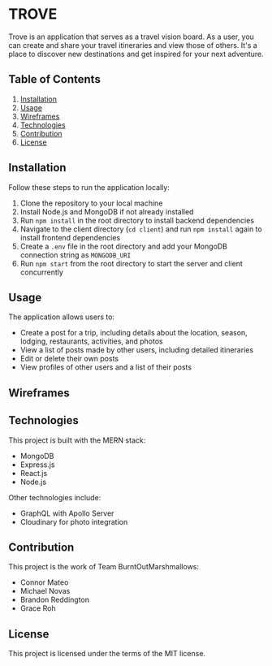 # TROVE

Trove is an application that serves as a travel vision board. As a user, you can create and share your travel itineraries and view those of others. It's a place to discover new destinations and get inspired for your next adventure.

## Table of Contents
1. [Installation](#installation)
2. [Usage](#usage)
3. [Wireframes](#wireframes)
4. [Technologies](#technologies)
5. [Contribution](#contribution)
6. [License](#license)

## Installation

Follow these steps to run the application locally:

1. Clone the repository to your local machine
2. Install Node.js and MongoDB if not already installed
3. Run `npm install` in the root directory to install backend dependencies
4. Navigate to the client directory (`cd client`) and run `npm install` again to install frontend dependencies
5. Create a `.env` file in the root directory and add your MongoDB connection string as `MONGODB_URI`
6. Run `npm start` from the root directory to start the server and client concurrently

## Usage

The application allows users to:

- Create a post for a trip, including details about the location, season, lodging, restaurants, activities, and photos
- View a list of posts made by other users, including detailed itineraries
- Edit or delete their own posts
- View profiles of other users and a list of their posts

## Wireframes


## Technologies

This project is built with the MERN stack:

- MongoDB
- Express.js
- React.js
- Node.js

Other technologies include:

- GraphQL with Apollo Server
- Cloudinary for photo integration

## Contribution

This project is the work of Team BurntOutMarshmallows:

- Connor Mateo
- Michael Novas
- Brandon Reddington
- Grace Roh

## License

This project is licensed under the terms of the MIT license.

